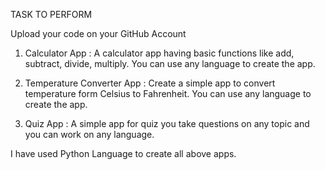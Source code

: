 TASK TO PERFORM

Upload your code on your GitHub Account

1. Calculator App :
A calculator app having basic functions like add, subtract, divide, multiply. You can use any language to create the app.

2. Temperature Converter App :
Create a simple app to convert temperature form Celsius to Fahrenheit. You can use any language to create the app.

3. Quiz App :
A simple app for quiz you take questions on any topic and you can work on any language.

I have used Python Language to create all above apps.

